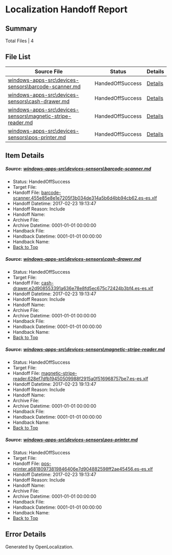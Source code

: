 # <a name='report-top'></a> Localization Handoff Report

## Summary
 Total Files | 4

## File List
 Source File | Status | Details 
 ----------- | ------ | ------- 
 [windows-apps-src\devices-sensors\barcode-scanner.md](https://cpubwin.visualstudio.com/windows-uwp/_git/windows-uwp/commit/9fdc1da274e835fd6d64f81d079fdc6f4d6f1bb0?path=windows-apps-src%2Fdevices-sensors%2Fbarcode-scanner.md&_a=contents) | HandedOffSuccess | [Details](#48cbc4b5dc90e8e641d3a90332f44b7b3174e7402417)
 [windows-apps-src\devices-sensors\cash-drawer.md](https://cpubwin.visualstudio.com/windows-uwp/_git/windows-uwp/commit/2e9d6c47afa27b5362725765dc5f1d7a995abe79?path=windows-apps-src%2Fdevices-sensors%2Fcash-drawer.md&_a=contents) | HandedOffSuccess | [Details](#ba282da5627356b6c9de8df36fc6704a644965552423)
 [windows-apps-src\devices-sensors\magnetic-stripe-reader.md](https://cpubwin.visualstudio.com/windows-uwp/_git/windows-uwp/commit/1200892601b4b84afa3177a205522f2f9c95aaf0?path=windows-apps-src%2Fdevices-sensors%2Fmagnetic-stripe-reader.md&_a=contents) | HandedOffSuccess | [Details](#615b39126b27da86b891afac7f3b6fea73693e6a2500)
 [windows-apps-src\devices-sensors\pos-printer.md](https://cpubwin.visualstudio.com/windows-uwp/_git/windows-uwp/commit/b16ddb436759d4a2b20a57eaff871de7ed605194?path=windows-apps-src%2Fdevices-sensors%2Fpos-printer.md&_a=contents) | HandedOffSuccess | [Details](#c87b31ac0bf232ddfdd85d7371d2c2cad73940632505)

## Item Details
##### <a name='48cbc4b5dc90e8e641d3a90332f44b7b3174e7402417'></a> Source: [windows-apps-src\devices-sensors\barcode-scanner.md](https://cpubwin.visualstudio.com/windows-uwp/_git/windows-uwp/commit/9fdc1da274e835fd6d64f81d079fdc6f4d6f1bb0?path=windows-apps-src%2Fdevices-sensors%2Fbarcode-scanner.md&_a=contents)
* Status: HandedOffSuccess
* Target File: 
* Handoff File: [barcode-scanner.455e85e8e1e7205f3b034de314a5b6d4bb94cb62.es-es.xlf](https://cpubwin.visualstudio.com/windows-uwp/_git/WDCLib.handoff/commit/def85e659b5dc202dd4780461c09dfd9d1b23973?path=ol-handoff%2Fcpubwin%2Fwindows-uwp.es-es%2Fmaster%2Fbarcode-scanner.455e85e8e1e7205f3b034de314a5b6d4bb94cb62.es-es.xlf&_a=contents)
* Handoff Datetime: 2017-02-23 19:13:47
* Handoff Reason: Include
* Handoff Name: 
* Archive File: 
* Archive Datetime: 0001-01-01 00:00:00
* Handback File: 
* Handback Datetime: 0001-01-01 00:00:00
* Handback Name: 
* [Back to Top](#report-top)

##### <a name='ba282da5627356b6c9de8df36fc6704a644965552423'></a> Source: [windows-apps-src\devices-sensors\cash-drawer.md](https://cpubwin.visualstudio.com/windows-uwp/_git/windows-uwp/commit/2e9d6c47afa27b5362725765dc5f1d7a995abe79?path=windows-apps-src%2Fdevices-sensors%2Fcash-drawer.md&_a=contents)
* Status: HandedOffSuccess
* Target File: 
* Handoff File: [cash-drawer.e2d908553391a636e78e8fd5ec675c72424b3bf4.es-es.xlf](https://cpubwin.visualstudio.com/windows-uwp/_git/WDCLib.handoff/commit/def85e659b5dc202dd4780461c09dfd9d1b23973?path=ol-handoff%2Fcpubwin%2Fwindows-uwp.es-es%2Fmaster%2Fcash-drawer.e2d908553391a636e78e8fd5ec675c72424b3bf4.es-es.xlf&_a=contents)
* Handoff Datetime: 2017-02-23 19:13:47
* Handoff Reason: Include
* Handoff Name: 
* Archive File: 
* Archive Datetime: 0001-01-01 00:00:00
* Handback File: 
* Handback Datetime: 0001-01-01 00:00:00
* Handback Name: 
* [Back to Top](#report-top)

##### <a name='615b39126b27da86b891afac7f3b6fea73693e6a2500'></a> Source: [windows-apps-src\devices-sensors\magnetic-stripe-reader.md](https://cpubwin.visualstudio.com/windows-uwp/_git/windows-uwp/commit/1200892601b4b84afa3177a205522f2f9c95aaf0?path=windows-apps-src%2Fdevices-sensors%2Fmagnetic-stripe-reader.md&_a=contents)
* Status: HandedOffSuccess
* Target File: 
* Handoff File: [magnetic-stripe-reader.628ef7dfb19450509988f2915a0f516968757be7.es-es.xlf](https://cpubwin.visualstudio.com/windows-uwp/_git/WDCLib.handoff/commit/def85e659b5dc202dd4780461c09dfd9d1b23973?path=ol-handoff%2Fcpubwin%2Fwindows-uwp.es-es%2Fmaster%2Fmagnetic-stripe-reader.628ef7dfb19450509988f2915a0f516968757be7.es-es.xlf&_a=contents)
* Handoff Datetime: 2017-02-23 19:13:47
* Handoff Reason: Include
* Handoff Name: 
* Archive File: 
* Archive Datetime: 0001-01-01 00:00:00
* Handback File: 
* Handback Datetime: 0001-01-01 00:00:00
* Handback Name: 
* [Back to Top](#report-top)

##### <a name='c87b31ac0bf232ddfdd85d7371d2c2cad73940632505'></a> Source: [windows-apps-src\devices-sensors\pos-printer.md](https://cpubwin.visualstudio.com/windows-uwp/_git/windows-uwp/commit/b16ddb436759d4a2b20a57eaff871de7ed605194?path=windows-apps-src%2Fdevices-sensors%2Fpos-printer.md&_a=contents)
* Status: HandedOffSuccess
* Target File: 
* Handoff File: [pos-printer.a68180973819846406e7d904882598ff2ae45456.es-es.xlf](https://cpubwin.visualstudio.com/windows-uwp/_git/WDCLib.handoff/commit/def85e659b5dc202dd4780461c09dfd9d1b23973?path=ol-handoff%2Fcpubwin%2Fwindows-uwp.es-es%2Fmaster%2Fpos-printer.a68180973819846406e7d904882598ff2ae45456.es-es.xlf&_a=contents)
* Handoff Datetime: 2017-02-23 19:13:47
* Handoff Reason: Include
* Handoff Name: 
* Archive File: 
* Archive Datetime: 0001-01-01 00:00:00
* Handback File: 
* Handback Datetime: 0001-01-01 00:00:00
* Handback Name: 
* [Back to Top](#report-top)


## Error Details

Generated by OpenLocalization.

